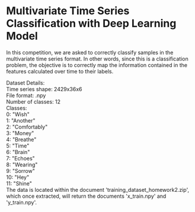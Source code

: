 # Multivariate Time Series Classification with Deep Learning Model

In this competition, we are asked to correctly classify samples in the multivariate time series format. In other words, since this is a classification problem, the objective is to correctly map the information contained in the features calculated over time to their labels.

Dataset Details: \
Time series shape: 2429x36x6  \
File format: .npy \
Number of classes: 12 \
Classes: \
0: "Wish"  \
1: "Another" \
2: "Comfortably" \
3: "Money" \
4: "Breathe" \
5: "Time" \
6: "Brain" \
7: "Echoes" \
8: "Wearing" \
9: "Sorrow" \
10: "Hey" \
11: "Shine" \
The data is located within the document 'training_dataset_homework2.zip', which once extracted, will return the documents 'x_train.npy' and 'y_train.npy'.
